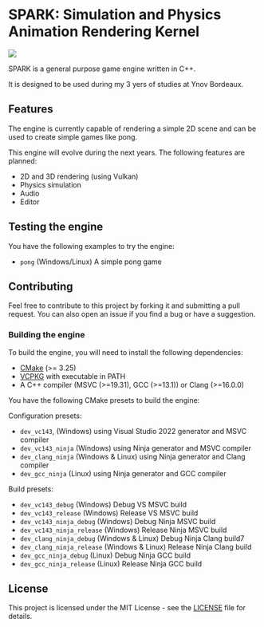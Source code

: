 # SPARK: Simulation and Physics Animation Rendering Kernel

![](https://i.imgur.com/IgNGQ3o.png)

SPARK is a general purpose game engine written in C++.

It is designed to be used during my 3 yers of studies at Ynov Bordeaux.

## Features
The engine is currently capable of rendering a simple 2D scene and can be used to create simple games like pong.

This engine will evolve during the next years. The following features are planned:
- 2D and 3D rendering (using Vulkan)
- Physics simulation
- Audio
- Editor

## Testing the engine
You have the following examples to try the engine:
- `pong` (Windows/Linux) A simple pong game

## Contributing

Feel free to contribute to this project by forking it and submitting a pull request. You can also open an issue if you find a bug or have a suggestion.

### Building the engine
To build the engine, you will need to install the following dependencies:
- [CMake](https://cmake.org/download/) (>= 3.25)
- [VCPKG](https://vcpkg.io/en/getting-started.html) with executable in PATH
- A C++ compiler (MSVC (>=19.31), GCC (>=13.1)) or Clang (>=16.0.0)

You have the following CMake presets to build the engine:

Configuration presets:
- `dev_vc143`, (Windows) using Visual Studio 2022 generator and MSVC compiler
- `dev_vc143_ninja` (Windows) using Ninja generator and MSVC compiler
- `dev_clang_ninja` (Windows & Linux) using Ninja generator and Clang compiler
- `dev_gcc_ninja` (Linux) using Ninja generator and GCC compiler

Build presets:
- `dev_vc143_debug` (Windows) Debug VS MSVC build
- `dev_vc143_release` (Windows) Release VS MSVC build
- `dev_vc143_ninja_debug` (Windows) Debug Ninja MSVC build
- `dev_vc143_ninja_release` (Windows) Release Ninja MSVC build
- `dev_clang_ninja_debug` (Windows & Linux) Debug Ninja Clang build7
- `dev_clang_ninja_release` (Windows & Linux) Release Ninja Clang build
- `dev_gcc_ninja_debug` (Linux) Debug Ninja GCC build
- `dev_gcc_ninja_release` (Linux) Release Ninja GCC build

## License
This project is licensed under the MIT License - see the [LICENSE](LICENSE) file for details.
